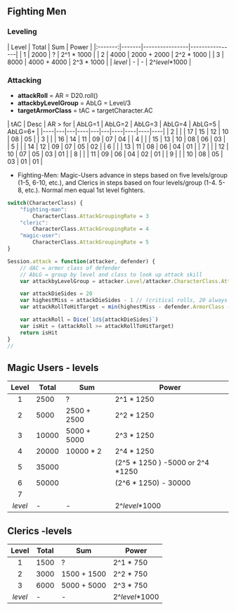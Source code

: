 ## Fighting Men 
### Leveling

| Level   | Total |  Sum        | Power          |
|:-------:|-------|-------\---------|----------------|
| 1       |  2000 | ?           | 2^1 * 1000     |
| 2       |  4000 | 2000 + 2000 | 2^2 * 1000     |
| 3       |  8000 | 4000 + 4000 | 2^3 * 1000     |
| _level_ |  -    |     -       | 2^_level_*1000 |

### Attacking

* __attackRoll__ = AR = D20.roll()
* __attackbyLevelGroup__  = AbLG = Level/3
* __targetArmorClass__ = tAC = targetCharacter.AC

| tAC | Desc | AR >  for | AbLG=1 | AbLG=2 | AbLG=3 | AbLG=4 | AbLG=5 | AbLG=6+ |
|----|---|---|----|---|---|----|----|----|----|
| 2  |   |   | 17 | 15 | 12 | 10 | 08 | 05 |
| 3  |   |   | 16 | 14 | 11 | 09 | 07 | 04 |
| 4  |   |   | 15 | 13 | 10 | 08 | 06 | 03 |
| 5  |   |   | 14 | 12 | 09 | 07 | 05 | 02 | 
| 6  |   |   | 13 | 11 | 08 | 06 | 04 | 01 |
| 7  |   |   | 12 | 10 | 07 | 05 | 03 | 01 |
| 8  |   |   | 11 | 09 | 06 | 04 | 02 | 01 |
| 9  |   |   | 10 | 08 | 05 | 03 | 01 | 01 |

* Fighting-Men: Magic-Users advance in steps based on
five levels/group (1-5, 6-10, etc.), and Clerics in steps
based on four levels/group (1-4. 5-8, etc.). Normal men
equal 1st level fighters.

```javascript
switch(CharacterClass) {
    "fighting-man":
        CharacterClass.AttackGroupingRate = 3
    "cleric":
        CharacterClass.AttackGroupingRate = 4
    "magic-user":
        CharacterClass.AttackGroupingRate = 5
}

Session.attack = function(attacker, defender) {
    // dAC = armor class of defender
    // AbLG = group by level and class to look up attack skill
    var attackbyLevelGroup = attacker.Level/attacker.CharacterClass.AttackGroupingRate

    var attackDieSides = 20
    var highestMiss = attackDieSides - 1 // (critical rolls, 20 always hits, 1 always misses) 
    var attackRollToHitTarget = min(highestMiss - defender.ArmorClass - (attackbyLevelGroup) - 1, 1)

    var attackRoll = Dice(`1d${attackDieSides}`)
    var isHit = (attackRoll >= attackRollToHitTarget)
    return isHit
}
// 
```
  



## Magic Users - levels
| Level   | Total  |  Sum        | Power          |
|:-------:|--------|-------------|----------------|
| 1       |  2500  | ?           | 2^1 * 1250     |
| 2       |  5000  | 2500 + 2500 | 2^2 * 1250     |
| 3       |  10000 | 5000 + 5000 | 2^3 * 1250     |
| 4       |  20000 | 10000 * 2   | 2^4 * 1250     |
| 5       |  35000 |             | (2^5 * 1250 ) -5000  or 2^4 *1250 |
| 6       |  50000 |             | (2^6 * 1250) - 30000 |
| 7 
| _level_ |  -     |     -       | 2^_level_*1000 |

## Clerics -levels
| Level   | Total  |  Sum        | Power          |
|:-------:|--------|-------------|----------------|
| 1       |  1500  | ?           | 2^1 * 750     |
| 2       |  3000  | 1500 + 1500 | 2^2 * 750     |
| 3       |  6000  | 5000 + 5000 | 2^3 * 750     |
| _level_ |  -     |     -       | 2^_level_*1000 |